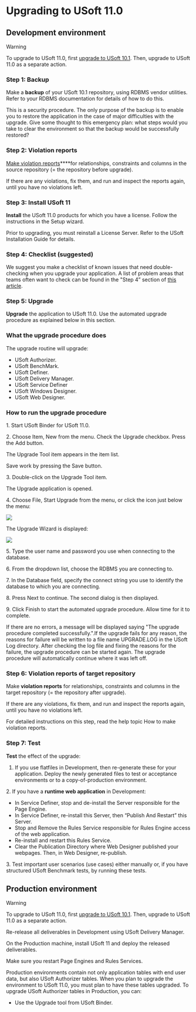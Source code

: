 # Upgrading to USoft 11.0

## Development environment

> [!WARNING]
> To upgrade to USoft 11.0, first [upgrade to USoft 10.1](/docs/USoft%20for%20administrators/Upgrading%20to%20USoft%2010/Upgrading%20to%20USoft%20101.md). Then, upgrade to USoft 11.0 as a separate action.

### Step 1: Backup

Make a **backup** of your USoft 10.1 repository, using RDBMS vendor utilities. Refer to your RDBMS documentation for details of how to do this.

This is a security procedure. The only purpose of the backup is to enable you to restore the application in the case of major difficulties with the upgrade. Give some thought to this emergency plan: what steps would you take to clear the environment so that the backup would be successfully restored?

### Step 2: Violation reports

[Make violation reports]()****for relationships, constraints and columns in the source repository (= the repository before upgrade).

If there are any violations, fix them, and run and inspect the reports again, until you have no violations left.

### Step 3: Install USoft 11

**Install** the USoft 11.0 products for which you have a license. Follow the instructions in the Setup wizard.

Prior to upgrading, you must reinstall a License Server. Refer to the USoft Installation Guide for details.

### Step 4: Checklist (suggested)

We suggest you make a checklist of known issues that need double-checking when you upgrade your application. A list of problem areas that teams often want to check can be found in the "Step 4” section of [this article](/docs/USoft%20for%20administrators/Upgrading%20to%20USoft%2010/Upgrading%20the%20Development%20environment%20to%20USoft%20100.md).

### Step 5: Upgrade

**Upgrade** the application to USoft 11.0. Use the automated upgrade procedure as explained below in this section.

### What the upgrade procedure does

The upgrade routine will upgrade:

- USoft Authorizer.
- USoft BenchMark.
- USoft Definer.
- USoft Delivery Manager.
- USoft Service Definer
- USoft Windows Designer.
- USoft Web Designer.

### How to run the upgrade procedure

1. Start USoft Binder for USoft 11.0.

2. Choose Item, New from the menu. Check the Upgrade checkbox. Press the Add button.

The Upgrade Tool item appears in the item list.

Save work by pressing the Save button.

3. Double-click on the Upgrade Tool item.

The Upgrade application is opened.

4. Choose File, Start Upgrade from the menu, or click the icon just below the menu:

![](/api/USoft%20for%20administrators/Upgrading%20to%20USoft%2011/assets/3d07f7a9-252d-4796-8b10-1540c2ed80eb.png)

The Upgrade Wizard is displayed:

![](/api/USoft%20for%20administrators/Upgrading%20to%20USoft%2011/assets/35d57b8f-d2ad-4e8f-8a80-df457aeca498.png)

5. Type the user name and password you use when connecting to the database.

6. From the dropdown list, choose the RDBMS you are connecting to.

7. In the Database field, specify the connect string you use to identify the database to which you are connecting.

8. Press Next to continue. The second dialog is then displayed.

9. Click Finish to start the automated upgrade procedure. Allow time for it to complete.

If there are no errors, a message will be displayed saying "The upgrade procedure completed successfully.".If the upgrade fails for any reason, the reasons for failure will be written to a file name UPGRADE.LOG in the USoft Log directory. After checking the log file and fixing the reasons for the failure, the upgrade procedure can be started again. The upgrade procedure will automatically continue where it was left off.

### Step 6: Violation reports of target repository

Make **violation reports** for relationships, constraints and columns in the target repository (= the repository after upgrade).

If there are any violations, fix them, and run and inspect the reports again, until you have no violations left.

For detailed instructions on this step, read the help topic How to make violation reports.

### Step 7: Test

**Test** the effect of the upgrade:

1. If you use flatfiles in Development, then re-generate these for your application. Deploy the newly generated files to test or acceptance environments or to a copy-of-production environment.

2. If you have a **runtime web application** in Development:

- In Service Definer, stop and de-install the Server responsible for the Page Engine.
- In Service Definer, re-install this Server, then “Publish And Restart” this Server.
- Stop and Remove the Rules Service responsible for Rules Engine access of the web application.
- Re-install and restart this Rules Service.
- Clear the Publication Directory where Web Designer published your webpages. Then, in Web Designer, re-publish.

3. Test important user scenarios (use cases) either manually or, if you have structured USoft Benchmark tests, by running these tests.

## Production environment

> [!WARNING]
> To upgrade to USoft 11.0, first [upgrade to USoft 10.1](/docs/USoft%20for%20administrators/Upgrading%20to%20USoft%2010/Upgrading%20to%20USoft%20101.md). Then, upgrade to USoft 11.0 as a separate action.

Re-release all deliverables in Development using USoft Delivery Manager.

On the Production machine, install USoft 11 and deploy the released deliverables.

Make sure you restart Page Engines and Rules Services.

Production environments contain not only application tables with end user data, but also USoft Authorizer tables. When you plan to upgrade the environment to USoft 11.0, you must plan to have these tables upgraded. To upgrade USoft Authorizer tables in Production, you can:

- Use the Upgrade tool from USoft Binder.